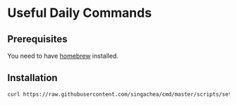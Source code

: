 # Useful Daily Commands

## Prerequisites
You need to have [homebrew](https://brew.sh/) installed.

## Installation

```bash
curl https://raw.githubusercontent.com/singachea/cmd/master/scripts/setup_repo.sh | bash
```

